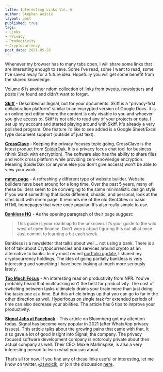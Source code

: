 ```yaml
---
title: Interesting Links Vol. 6
author: Stephen Woicik
layout: post
published: true
tags:
- Links
- Privacy
- Productivity
- Cryptocurrency
post_date: 2021-05-28
---
```

Whenever my browser has to many tabs open, I will share some links that are interesting enough to save. Some I’ve read, some I want to read, some I’ve saved away for a future idea. Hopefully you will get some benefit from the shared knowledge.

Volume 6 is another ndom collection of links from tweets, newsletters and posts I've found and didn't want to forget. 

**[Skiff](https://skiff.org/)** - Described as Signal, but for your documents. Skiff is a "privacy-first collaboration platform" similar to an encrypted version of Google Docs. It is an online text editor where the content is only visable to you and whoever you give access to. Skiff is not able to read any of your projects or data. I set up my account and started playing around with Skiff. It's already a very polished program. One feature I'd like to see added is a Google Sheet/Excel type document support (outside of just text). 

**[CrossClave](https://spideroak.com/crossclave/)** - Keeping the privacy focuses topic going, CrossClave is the latest product from [SpiderOak](https://spideroak.com/). It is a privacy focus chat tool for business (think Slack with encryption).  The software also has the ability to share files and work cross platform while providing zero-knowledge encryption. Meaning SpiderOak (or anyone else you don't give access) won't be able to view your work.  

**[mmm.page](https://build.mmm.page)** - A refreshingly different type of website builder. Website builders have been around for a long time. Over the past 5 years, many of these builders seem to be converging to the same minimalistic design style. If you want something that looks different, choatic, and personal, look at the sites built with mmm.page. It reminds me of the old GeoCities or basic HTML homepages that were once popular. It's also really simple to use. 

**[Bankless HQ](https://newsletter.banklesshq.com/p/-guide-1-starting-with-bankless)** - As the opening paragraph of their page suggest:

> This guide is your roadmap to the unknown. It’s your guide to the wild west of open finance. Don’t worry about figuring this out all at once. Just commit to learning a bit each week.

Bankless is a newsletter that talks about well... not using a bank. There is a lot of talk about Crytpocurrencies and services around crypto as an alternative to banks. In my most recent [portfolio update](https://swoicik.com/2021/may-portfolio-updates), I shared my cryptocurrency holdings. The ides of going partially bankless is very interesting and something I have been looking at much more seriously lately. 

**[Too Much Focus](https://www.npr.org/2021/03/21/979183329/too-much-focusing-is-draining-heres-a-better-strategy)** - An interesting read on productivity from NPR. You've probably heard that multitasking isn't the best for productivity. The cost of swtiching between tasks ultimately drains your brain more than just doing the tasks one at a time. But this article brings up that you can go to far in the other direction as well. Hyperfocus on single task for extended periods of time can also decrease your abilities. The article has 6 tips to improve your productivity. 

**[Signal Jabs at Facebook](https://www.bloomberg.com/news/articles/2021-05-28/signal-app-is-surging-in-popularity-and-hitting-growing-pains)** - This article on Bloomberg got my attention today. Signal has become very popular in 2021 (after WhatsApp privacy issues). This article talks about the growing pains that came with that. It also gave a lot of good insight into Signal, the company. The privacy focused software development company is notorouly private about their actual company as well. Their CEO, Moxie Marlinspike, is also a very interesting person to learn what you can about. 

That’s all for now. If you find any of these links useful or interesting, let me know on twitter, [@swoicik](https://twitter.com/swoicik), or join the discussion [here](https://github.com/swoicik/swoicik.github.io/discussions/7).
